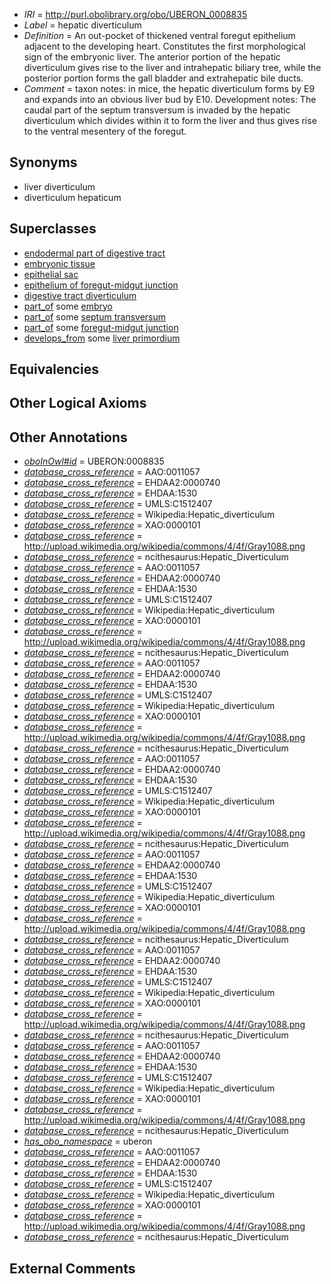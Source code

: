  * *IRI* = http://purl.obolibrary.org/obo/UBERON_0008835
 * *Label* = hepatic diverticulum
 * *Definition* = An out-pocket of thickened ventral foregut epithelium adjacent to the developing heart. Constitutes the first morphological sign of the embryonic liver. The anterior portion of the hepatic diverticulum gives rise to the liver and intrahepatic biliary tree, while the posterior portion forms the gall bladder and extrahepatic bile ducts.
 * *Comment* = taxon notes: in mice, the hepatic diverticulum forms by E9 and expands into an obvious liver bud by E10. Development notes: The caudal part of the septum transversum is invaded by the hepatic diverticulum which divides within it to form the liver and thus gives rise to the ventral mesentery of the foregut.

## Synonyms

 * liver diverticulum
 * diverticulum hepaticum

## Superclasses

 * [endodermal part of digestive tract](../../UBERON/85/UBERON_0004185.md)
 * [embryonic tissue](../../UBERON/91/UBERON_0005291.md)
 * [epithelial sac](../../UBERON/99/UBERON_0007499.md)
 * [epithelium of foregut-midgut junction](../../UBERON/97/UBERON_0009497.md)
 * [digestive tract diverticulum](../../UBERON/54/UBERON_0009854.md)
 * [part_of](../../BFO/50/BFO_0000050.md) some [embryo](../../UBERON/22/UBERON_0000922.md)
 * [part_of](../../BFO/50/BFO_0000050.md) some [septum transversum](../../UBERON/61/UBERON_0004161.md)
 * [part_of](../../BFO/50/BFO_0000050.md) some [foregut-midgut junction](../../UBERON/35/UBERON_0006235.md)
 * [develops_from](../../RO/02/RO_0002202.md) some [liver primordium](../../UBERON/94/UBERON_0003894.md)

## Equivalencies


## Other Logical Axioms


## Other Annotations

 * *[oboInOwl#id](../../id/oboInOwl#id.md)* = UBERON:0008835
 * *[database_cross_reference](../../ef/oboInOwl#hasDbXref.md)* = AAO:0011057
 * *[database_cross_reference](../../ef/oboInOwl#hasDbXref.md)* = EHDAA2:0000740
 * *[database_cross_reference](../../ef/oboInOwl#hasDbXref.md)* = EHDAA:1530
 * *[database_cross_reference](../../ef/oboInOwl#hasDbXref.md)* = UMLS:C1512407
 * *[database_cross_reference](../../ef/oboInOwl#hasDbXref.md)* = Wikipedia:Hepatic_diverticulum
 * *[database_cross_reference](../../ef/oboInOwl#hasDbXref.md)* = XAO:0000101
 * *[database_cross_reference](../../ef/oboInOwl#hasDbXref.md)* = http://upload.wikimedia.org/wikipedia/commons/4/4f/Gray1088.png
 * *[database_cross_reference](../../ef/oboInOwl#hasDbXref.md)* = ncithesaurus:Hepatic_Diverticulum
 * *[database_cross_reference](../../ef/oboInOwl#hasDbXref.md)* = AAO:0011057
 * *[database_cross_reference](../../ef/oboInOwl#hasDbXref.md)* = EHDAA2:0000740
 * *[database_cross_reference](../../ef/oboInOwl#hasDbXref.md)* = EHDAA:1530
 * *[database_cross_reference](../../ef/oboInOwl#hasDbXref.md)* = UMLS:C1512407
 * *[database_cross_reference](../../ef/oboInOwl#hasDbXref.md)* = Wikipedia:Hepatic_diverticulum
 * *[database_cross_reference](../../ef/oboInOwl#hasDbXref.md)* = XAO:0000101
 * *[database_cross_reference](../../ef/oboInOwl#hasDbXref.md)* = http://upload.wikimedia.org/wikipedia/commons/4/4f/Gray1088.png
 * *[database_cross_reference](../../ef/oboInOwl#hasDbXref.md)* = ncithesaurus:Hepatic_Diverticulum
 * *[database_cross_reference](../../ef/oboInOwl#hasDbXref.md)* = AAO:0011057
 * *[database_cross_reference](../../ef/oboInOwl#hasDbXref.md)* = EHDAA2:0000740
 * *[database_cross_reference](../../ef/oboInOwl#hasDbXref.md)* = EHDAA:1530
 * *[database_cross_reference](../../ef/oboInOwl#hasDbXref.md)* = UMLS:C1512407
 * *[database_cross_reference](../../ef/oboInOwl#hasDbXref.md)* = Wikipedia:Hepatic_diverticulum
 * *[database_cross_reference](../../ef/oboInOwl#hasDbXref.md)* = XAO:0000101
 * *[database_cross_reference](../../ef/oboInOwl#hasDbXref.md)* = http://upload.wikimedia.org/wikipedia/commons/4/4f/Gray1088.png
 * *[database_cross_reference](../../ef/oboInOwl#hasDbXref.md)* = ncithesaurus:Hepatic_Diverticulum
 * *[database_cross_reference](../../ef/oboInOwl#hasDbXref.md)* = AAO:0011057
 * *[database_cross_reference](../../ef/oboInOwl#hasDbXref.md)* = EHDAA2:0000740
 * *[database_cross_reference](../../ef/oboInOwl#hasDbXref.md)* = EHDAA:1530
 * *[database_cross_reference](../../ef/oboInOwl#hasDbXref.md)* = UMLS:C1512407
 * *[database_cross_reference](../../ef/oboInOwl#hasDbXref.md)* = Wikipedia:Hepatic_diverticulum
 * *[database_cross_reference](../../ef/oboInOwl#hasDbXref.md)* = XAO:0000101
 * *[database_cross_reference](../../ef/oboInOwl#hasDbXref.md)* = http://upload.wikimedia.org/wikipedia/commons/4/4f/Gray1088.png
 * *[database_cross_reference](../../ef/oboInOwl#hasDbXref.md)* = ncithesaurus:Hepatic_Diverticulum
 * *[database_cross_reference](../../ef/oboInOwl#hasDbXref.md)* = AAO:0011057
 * *[database_cross_reference](../../ef/oboInOwl#hasDbXref.md)* = EHDAA2:0000740
 * *[database_cross_reference](../../ef/oboInOwl#hasDbXref.md)* = EHDAA:1530
 * *[database_cross_reference](../../ef/oboInOwl#hasDbXref.md)* = UMLS:C1512407
 * *[database_cross_reference](../../ef/oboInOwl#hasDbXref.md)* = Wikipedia:Hepatic_diverticulum
 * *[database_cross_reference](../../ef/oboInOwl#hasDbXref.md)* = XAO:0000101
 * *[database_cross_reference](../../ef/oboInOwl#hasDbXref.md)* = http://upload.wikimedia.org/wikipedia/commons/4/4f/Gray1088.png
 * *[database_cross_reference](../../ef/oboInOwl#hasDbXref.md)* = ncithesaurus:Hepatic_Diverticulum
 * *[database_cross_reference](../../ef/oboInOwl#hasDbXref.md)* = AAO:0011057
 * *[database_cross_reference](../../ef/oboInOwl#hasDbXref.md)* = EHDAA2:0000740
 * *[database_cross_reference](../../ef/oboInOwl#hasDbXref.md)* = EHDAA:1530
 * *[database_cross_reference](../../ef/oboInOwl#hasDbXref.md)* = UMLS:C1512407
 * *[database_cross_reference](../../ef/oboInOwl#hasDbXref.md)* = Wikipedia:Hepatic_diverticulum
 * *[database_cross_reference](../../ef/oboInOwl#hasDbXref.md)* = XAO:0000101
 * *[database_cross_reference](../../ef/oboInOwl#hasDbXref.md)* = http://upload.wikimedia.org/wikipedia/commons/4/4f/Gray1088.png
 * *[database_cross_reference](../../ef/oboInOwl#hasDbXref.md)* = ncithesaurus:Hepatic_Diverticulum
 * *[database_cross_reference](../../ef/oboInOwl#hasDbXref.md)* = AAO:0011057
 * *[database_cross_reference](../../ef/oboInOwl#hasDbXref.md)* = EHDAA2:0000740
 * *[database_cross_reference](../../ef/oboInOwl#hasDbXref.md)* = EHDAA:1530
 * *[database_cross_reference](../../ef/oboInOwl#hasDbXref.md)* = UMLS:C1512407
 * *[database_cross_reference](../../ef/oboInOwl#hasDbXref.md)* = Wikipedia:Hepatic_diverticulum
 * *[database_cross_reference](../../ef/oboInOwl#hasDbXref.md)* = XAO:0000101
 * *[database_cross_reference](../../ef/oboInOwl#hasDbXref.md)* = http://upload.wikimedia.org/wikipedia/commons/4/4f/Gray1088.png
 * *[database_cross_reference](../../ef/oboInOwl#hasDbXref.md)* = ncithesaurus:Hepatic_Diverticulum
 * *[has_obo_namespace](../../ce/oboInOwl#hasOBONamespace.md)* = uberon
 * *[database_cross_reference](../../ef/oboInOwl#hasDbXref.md)* = AAO:0011057
 * *[database_cross_reference](../../ef/oboInOwl#hasDbXref.md)* = EHDAA2:0000740
 * *[database_cross_reference](../../ef/oboInOwl#hasDbXref.md)* = EHDAA:1530
 * *[database_cross_reference](../../ef/oboInOwl#hasDbXref.md)* = UMLS:C1512407
 * *[database_cross_reference](../../ef/oboInOwl#hasDbXref.md)* = Wikipedia:Hepatic_diverticulum
 * *[database_cross_reference](../../ef/oboInOwl#hasDbXref.md)* = XAO:0000101
 * *[database_cross_reference](../../ef/oboInOwl#hasDbXref.md)* = http://upload.wikimedia.org/wikipedia/commons/4/4f/Gray1088.png
 * *[database_cross_reference](../../ef/oboInOwl#hasDbXref.md)* = ncithesaurus:Hepatic_Diverticulum

## External Comments


